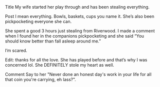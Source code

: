 Title
My wife started her play through and has been stealing everything.

Post
I mean everything. Bowls, baskets, cups you name it. She’s also been pickpocketing everyone she can. 

She spent a good 3 hours just stealing from Riverwood. I made a comment when I found her in the companions pickpocketing and she said “You should know better than fall asleep around me.” 

I’m scared.

Edit: thanks for all the love. She has played before and that’s why I was concerned lol. She DEFINITELY stole my heart as well.

Comment
Say to her "Never done an honest day's work in your life for all that coin you're carrying, eh lass?". 
